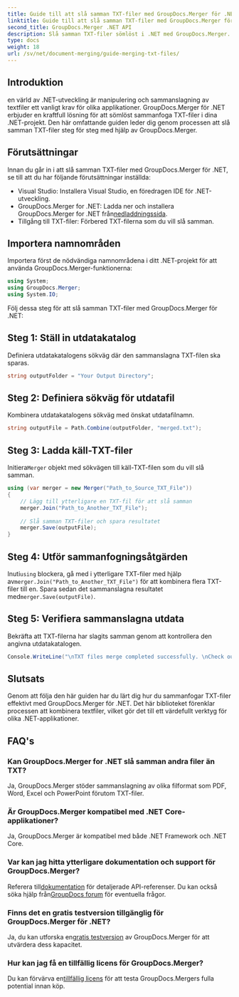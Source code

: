 ```yaml
---
title: Guide till att slå samman TXT-filer med GroupDocs.Merger för .NET
linktitle: Guide till att slå samman TXT-filer med GroupDocs.Merger för .NET
second_title: GroupDocs.Merger .NET API
description: Slå samman TXT-filer sömlöst i .NET med GroupDocs.Merger. Steg-för-steg-guide för utvecklare. Dokumentation och support finns.
type: docs
weight: 18
url: /sv/net/document-merging/guide-merging-txt-files/
---
```

## Introduktion
en värld av .NET-utveckling är manipulering och sammanslagning av textfiler ett vanligt krav för olika applikationer. GroupDocs.Merger för .NET erbjuder en kraftfull lösning för att sömlöst sammanfoga TXT-filer i dina .NET-projekt. Den här omfattande guiden leder dig genom processen att slå samman TXT-filer steg för steg med hjälp av GroupDocs.Merger.
## Förutsättningar
Innan du går in i att slå samman TXT-filer med GroupDocs.Merger för .NET, se till att du har följande förutsättningar inställda:
- Visual Studio: Installera Visual Studio, en föredragen IDE för .NET-utveckling.
-  GroupDocs.Merger for .NET: Ladda ner och installera GroupDocs.Merger for .NET från[nedladdningssida](https://releases.groupdocs.com/merger/net/).
- Tillgång till TXT-filer: Förbered TXT-filerna som du vill slå samman.

## Importera namnområden
Importera först de nödvändiga namnområdena i ditt .NET-projekt för att använda GroupDocs.Merger-funktionerna:
```csharp
using System; 
using GroupDocs.Merger;
using System.IO;
```

Följ dessa steg för att slå samman TXT-filer med GroupDocs.Merger för .NET:
## Steg 1: Ställ in utdatakatalog
Definiera utdatakatalogens sökväg där den sammanslagna TXT-filen ska sparas.
```csharp
string outputFolder = "Your Output Directory";
```
## Steg 2: Definiera sökväg för utdatafil
Kombinera utdatakatalogens sökväg med önskat utdatafilnamn.
```csharp
string outputFile = Path.Combine(outputFolder, "merged.txt");
```
## Steg 3: Ladda käll-TXT-filer
 Initiera`Merger` objekt med sökvägen till käll-TXT-filen som du vill slå samman.
```csharp
using (var merger = new Merger("Path_to_Source_TXT_File"))
{
    // Lägg till ytterligare en TXT-fil för att slå samman
    merger.Join("Path_to_Another_TXT_File");
    
    // Slå samman TXT-filer och spara resultatet
    merger.Save(outputFile);
}
```
## Steg 4: Utför sammanfogningsåtgärden
 Inuti`using` blockera, gå med i ytterligare TXT-filer med hjälp av`merger.Join("Path_to_Another_TXT_File")` för att kombinera flera TXT-filer till en. Spara sedan det sammanslagna resultatet med`merger.Save(outputFile)`.
## Steg 5: Verifiera sammanslagna utdata
Bekräfta att TXT-filerna har slagits samman genom att kontrollera den angivna utdatakatalogen.
```csharp
Console.WriteLine("\nTXT files merge completed successfully. \nCheck output in {0}", outputFolder);
```

## Slutsats
Genom att följa den här guiden har du lärt dig hur du sammanfogar TXT-filer effektivt med GroupDocs.Merger för .NET. Det här biblioteket förenklar processen att kombinera textfiler, vilket gör det till ett värdefullt verktyg för olika .NET-applikationer.

## FAQ's
### Kan GroupDocs.Merger for .NET slå samman andra filer än TXT?
Ja, GroupDocs.Merger stöder sammanslagning av olika filformat som PDF, Word, Excel och PowerPoint förutom TXT-filer.
### Är GroupDocs.Merger kompatibel med .NET Core-applikationer?
Ja, GroupDocs.Merger är kompatibel med både .NET Framework och .NET Core.
### Var kan jag hitta ytterligare dokumentation och support för GroupDocs.Merger?
 Referera till[dokumentation](https://reference.groupdocs.com/merger/net/) för detaljerade API-referenser. Du kan också söka hjälp från[GroupDocs forum](https://forum.groupdocs.com/c/merger/32) för eventuella frågor.
### Finns det en gratis testversion tillgänglig för GroupDocs.Merger för .NET?
 Ja, du kan utforska en[gratis testversion](https://releases.groupdocs.com/) av GroupDocs.Merger för att utvärdera dess kapacitet.
### Hur kan jag få en tillfällig licens för GroupDocs.Merger?
 Du kan förvärva en[tillfällig licens](https://purchase.groupdocs.com/temporary-license/) för att testa GroupDocs.Mergers fulla potential innan köp.